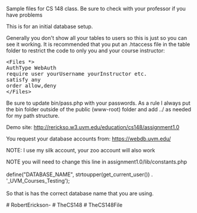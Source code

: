
<p>Sample files for CS 148 class. Be sure to check with your professor if you have problems</p>
<p>This is for an initial database setup.</p>

<p>Generally you don't show all your tables to users so this is just so you can see it working. It is recommended that you put an .htaccess file in the table folder to restrict the code to only you and your course instructor:</p>

<p><pre>
&lt;Files *&gt;
AuthType WebAuth
require user yourUsername yourInstructor etc.
satisfy any
order allow,deny
&lt;/Files&gt;
</pre></p>

<p>Be sure to update bin/pass.php with your passwords. As a rule I always put the bin folder outside of the public (www-root) folder and add ../ as needed for my path structure.</p>

<p>Demo site: <a target="_blank" href='http://rerickso.w3.uvm.edu/education/cs148/assignment1.0'>http://rerickso.w3.uvm.edu/education/cs148/assignment1.0</a></p>

<p>You request your database accounts from: <a href="https://webdb.uvm.edu/" target="_blank">https://webdb.uvm.edu/</a></p>

<p>NOTE: I use my silk account, your zoo account will also work</p>

<p>NOTE you will need to change this line in assignment1.0/lib/constants.php<br><br>define("DATABASE_NAME", strtoupper(get_current_user()) . '_UVM_Courses_Testing');<br><br>So that is has the correct database name that you are using.</p>
# RobertErickson-
# TheCS148
# TheCS148File
